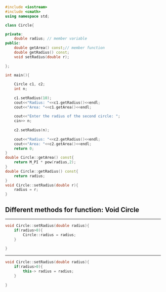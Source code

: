 ```cpp
#include <iostream>
#include <cmath>
using namespace std;

class Circle{

private:
    double radius; // member variable
public:
    double getArea() const;// member function
    double getRadius() const;
    void setRadius(double r);
    
};

int main(){
    
    Circle c1, c2;
    int n;
    
    c1.setRadius(10);
    cout<<"Radius: "<<c1.getRadius()<<endl;
    cout<<"Area: "<<c1.getArea()<<endl;
    
    cout<<"Enter the radius of the second circle: ";
    cin>> n;
    
    c2.setRadius(n);
    
    cout<<"Radius: "<<c2.getRadius()<<endl;
    cout<<"Area: "<<c2.getArea()<<endl;
    return 0;
}
double Circle::getArea() const{
    return M_PI * pow(radius,2);
}
double Circle::getRadius() const{
    return radius;
}
void Circle::setRadius(double r){
    radius = r;
}
```
<h2>Different methods for function: Void Circle</h2>

------------------------------------------------------

```cpp
void Circle::setRadius(double radius){
    if(radius>0){
        Circle::radius = radius;    
    }
    
}
```
------------------------------------------------------
```cpp
void Circle::setRadius(double radius){
    if(radius>0){
        this-> radius = radius;    
    }
    
}
```
